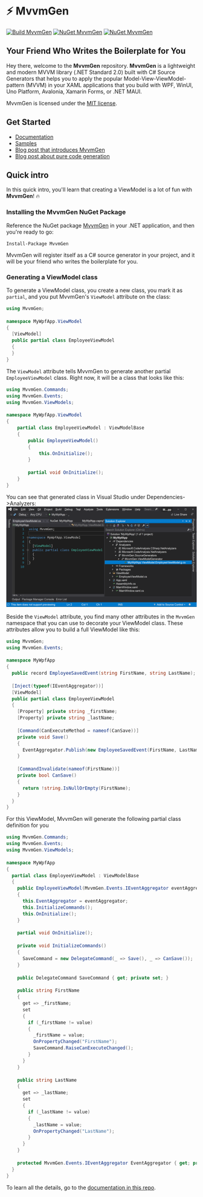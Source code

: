 # ⚡ MvvmGen 

[![Build MvvmGen](https://github.com/thomasclaudiushuber/mvvmgen/actions/workflows/build_mvvmgen.yml/badge.svg)](https://github.com/thomasclaudiushuber/mvvmgen/actions/workflows/build_mvvmgen.yml)
[![NuGet MvvmGen](https://img.shields.io/nuget/v/MvvmGen.svg?label=NuGet%20MvvmGen)](https://www.nuget.org/packages/Mvvmgen)
[![NuGet MvvmGen](https://img.shields.io/nuget/v/MvvmGen.PureCodeGeneration.svg?label=NuGet%20MvvmGen.PureCodeGeneration)](https://www.nuget.org/packages/Mvvmgen.PureCodeGeneration)

## Your Friend Who Writes the Boilerplate for You

Hey there, welcome to the **MvvmGen** repository. **MvvmGen** is a lightweight 
and modern MVVM library (.NET Standard 2.0) built with C# Source Generators
that helps you to apply the popular Model-View-ViewModel-pattern (MVVM) 
in your XAML applications that you build with WPF, WinUI, Uno Platform, 
Avalonia, Xamarin Forms, or .NET MAUI.

MvvmGen is licensed under the [MIT license](LICENSE).

## Get Started

- [Documentation](docs/00_start_here.md)
- [Samples](https://github.com/thomasclaudiushuber/mvvmgen-samples)
- [Blog post that introduces MvvmGen](https://www.thomasclaudiushuber.com/2021/05/12/introducing-the-mvvmgen-library)
- [Blog post about pure code generation](https://www.thomasclaudiushuber.com/2021/05/19/mvvmgen-the-special-edition-pure-code-generation)

## Quick intro

In this quick intro, you'll learn that creating a ViewModel is a lot of fun with **MvvmGen**! 🔥 

### Installing the MvvmGen NuGet Package 
Reference the NuGet package [MvvmGen](https://www.nuget.org/packages/MvvmGen/) 
in your .NET application, and then you're ready to go:
```
Install-Package MvvmGen
```  

MvvmGen will register itself as a C# source generator in your project, 
and it will be your friend who writes the boilerplate for you.

### Generating a ViewModel class

To generate a ViewModel class, you create a new class, you mark it as `partial`,
and you put MvvmGen's `ViewModel` attribute on the class:

```csharp
using MvvmGen;

namespace MyWpfApp.ViewModel
{
  [ViewModel]
  public partial class EmployeeViewModel
  {
  }
}
```

The `ViewModel` attribute tells MvvmGen to generate another
 partial `EmployeeViewModel` class. Right now, it will be a class 
that looks like this:

```csharp
using MvvmGen.Commands;
using MvvmGen.Events;
using MvvmGen.ViewModels;

namespace MyWpfApp.ViewModel
{
    partial class EmployeeViewModel : ViewModelBase
    {
        public EmployeeViewModel()
        {
            this.OnInitialize();
        }

        partial void OnInitialize();
    }
}
```

You can see that generated class in Visual Studio under Dependencies->Analyzers:
![Generated class](docs/images/generate_a_viewModel_01.png)

Beside the `ViewModel` attribute, you find many other attributes in the `MvvmGen` namespace 
that you can use to decorate your ViewModel class. These attributes allow you to 
build a full ViewModel like this:

```csharp
using MvvmGen;
using MvvmGen.Events;

namespace MyWpfApp
{
  public record EmployeeSavedEvent(string FirstName, string LastName);

  [Inject(typeof(IEventAggregator))]
  [ViewModel]
  public partial class EmployeeViewModel
  {
    [Property] private string _firstName;
    [Property] private string _lastName;

    [Command(CanExecuteMethod = nameof(CanSave))]
    private void Save()
    {
      EventAggregator.Publish(new EmployeeSavedEvent(FirstName, LastName));
    }

    [CommandInvalidate(nameof(FirstName))]
    private bool CanSave()
    {
      return !string.IsNullOrEmpty(FirstName);
    }
  }
}
```
For this ViewModel, MvvmGen will generate the following partial class definition for you
```csharp
using MvvmGen.Commands;
using MvvmGen.Events;
using MvvmGen.ViewModels;

namespace MyWpfApp
{
  partial class EmployeeViewModel : ViewModelBase
  {
    public EmployeeViewModel(MvvmGen.Events.IEventAggregator eventAggregator)
    {
      this.EventAggregator = eventAggregator;
      this.InitializeCommands();
      this.OnInitialize();
    }

    partial void OnInitialize();

    private void InitializeCommands()
    {
      SaveCommand = new DelegateCommand(_ => Save(), _ => CanSave());
    }

    public DelegateCommand SaveCommand { get; private set; }

    public string FirstName
    {
      get => _firstName;
      set
      {
        if (_firstName != value)
        {
          _firstName = value;
          OnPropertyChanged("FirstName");
          SaveCommand.RaiseCanExecuteChanged();
        }
      }
    }

    public string LastName
    {
      get => _lastName;
      set
      {
        if (_lastName != value)
        {
          _lastName = value;
          OnPropertyChanged("LastName");
        }
      }
    }

    protected MvvmGen.Events.IEventAggregator EventAggregator { get; private set; }
  }
}
```

To learn all the details, go to the [documentation in this repo](docs/00_start_here.md).
